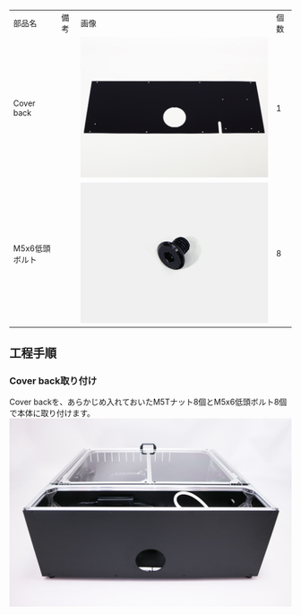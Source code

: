 <table class="packing-list">
    <tbody>
        <tr>
            <td>部品名</td>
            <td>備考</td>
            <td class="packing-img">画像</td>
            <td>個数</td>
        </tr>
        <tr>
            <td>Cover back</td>
            <td></td>
            <td><img src="./images/packing/123.jpg" alt="Cover back"></td>
            <td>1</td>
        </tr>
        <tr>
            <td>M5x6低頭ボルト</td>
            <td></td>
            <td><img src="./images/packing/084.jpg" alt="M5x6低頭ボルト"></td>
            <td>8</td>
        </tr>
    </tbody>
</table>

## 工程手順

### Cover back取り付け
Cover backを、あらかじめ入れておいたM5Tナット8個とM5x6低頭ボルト8個で本体に取り付けます。
<img src="./images/26/002.jpg" alt="Cover back取り付け-3">
